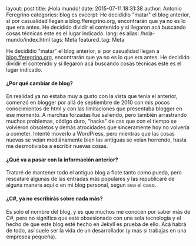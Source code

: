 layout: post
title: ¡Hola mundo!
date: 2015-07-11 18:31:38
author: Antonio Feregrino
categories: blog es
excerpt: He decididio "matar" el blog anterior, si por casualidad llegan a blog.fferegrino.org, encontrarán que ya no es lo que era antes. He decidido dividir el contenido y si llegaron acá buscando cosas técnicas este es el lugar indicado.
lang: es
alias: /hola-mundo/index.html
tags: Meta
featured_tag: Meta

He decididio "matar" el blog anterior, si por casualidad llegan a [blog.fferegrino.org], encontrarán que ya no es lo que era antes. He decidido dividir el contenido y si llegaron acá buscando cosas técnicas este es el lugar indicado.

#### ¿Por qué cambiar de blog?
En realidad ya no estaba muy a gusto con la vista que tenía el anterior, comenzó en blogger por allá de septiembre de 2010 con mis pocos conocimientos de html y con las limitaciones que presentaba blogger en ese momento. A marchas forzadas fue saliendo, pero también arrastrando muchos problemas, código duro, "hacks" de css que con el tiempo se volvieron obsoletos y demás atrocidades que sinceramente hoy no volvería a cometer. Intenté moverlo a WordPress, pero mientras que las cosas nuevas se veían mediánamente bien las antiguas se veían horrendo, hasta me desmotiviaba a escribir nuevas cosas.

#### ¿Qué va a pasar con la información anterior?
Trataré de mantener todo el antiguo blog a flote tanto como pueda, pero rescataré algunas de las entradas más populares y las republicaré de alguna manera aquí o en mi blog personal, segun sea el caso.

#### ¿C#, ya no escribirás sobre nada más?
Es solo el nombre del blog, y es que muchos me conocen por saber más de C#, pero no significa que esté obsesionado con una sola tecnología y el hecho de que este blog esté hecho en Jekyll es prueba de ello. Acá habrá de todo, así suele ser la vida de un desarrollador (y más si trabajas en una empresea pequeña).

[blog.fferegrino.org]: http://blog.fferegrino.org
